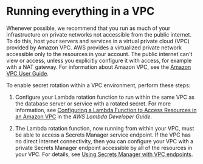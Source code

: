 # Running everything in a VPC<a name="integrating_vpc"></a>

Whenever possible, we recommend that you run as much of your infrastructure on private networks not accessible from the public internet\. To do this, host your servers and services in a virtual private cloud \(VPC\) provided by Amazon VPC\. AWS provides a virtualized private network accessible only to the resources in your account\. The public internet can't view or access, unless you explicitly configure it with access, for example with a NAT gateway\. For information about Amazon VPC, see the [Amazon VPC User Guide](https://docs.aws.amazon.com/vpc/latest/userguide/)\.

To enable secret rotation within a VPC environment, perform these steps:

1. Configure your Lambda rotation function to run within the same VPC as the database server or service with a rotated secret\. For more information, see [Configuring a Lambda Function to Access Resources in an Amazon VPC](https://docs.aws.amazon.com/lambda/latest/dg/vpc.html) in the *AWS Lambda Developer Guide*\.

1. The Lambda rotation function, now running from within your VPC, must be able to access a Secrets Manager service endpoint\. If the VPC has no direct Internet connectivity, then you can configure your VPC with a private Secrets Manager endpoint accessible by all of the resources in your VPC\. For details, see [Using Secrets Manager with VPC endpoints](vpc-endpoint-overview.md)\.